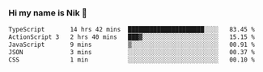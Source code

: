 ### Hi my name is Nik 👋

<!--
**NikDoe/NikDoe** is a ✨ _special_ ✨ repository because its `README.md` (this file) appears on your GitHub profile.

Here are some ideas to get you started:

- 🔭 I’m currently working on ...
- 🌱 I’m currently learning ...
- 👯 I’m looking to collaborate on ...
- 🤔 I’m looking for help with ...
- 💬 Ask me about ...
- 📫 How to reach me: ...
- 😄 Pronouns: ...
- ⚡ Fun fact: ...
-->

<!--START_SECTION:waka-->

```txt
TypeScript       14 hrs 42 mins  █████████████████████░░░░   83.45 %
ActionScript 3   2 hrs 40 mins   ███▓░░░░░░░░░░░░░░░░░░░░░   15.15 %
JavaScript       9 mins          ▒░░░░░░░░░░░░░░░░░░░░░░░░   00.91 %
JSON             3 mins          ░░░░░░░░░░░░░░░░░░░░░░░░░   00.37 %
CSS              1 min           ░░░░░░░░░░░░░░░░░░░░░░░░░   00.10 %
```

<!--END_SECTION:waka-->
